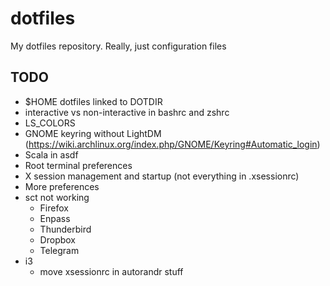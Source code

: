 # dotfiles
My dotfiles repository. Really, just configuration files

## TODO
- $HOME dotfiles linked to DOTDIR
- interactive vs non-interactive in bashrc and zshrc
- LS_COLORS
- GNOME keyring without LightDM
  (https://wiki.archlinux.org/index.php/GNOME/Keyring#Automatic_login)
- Scala in asdf
- Root terminal preferences
- X session management and startup (not everything in .xsessionrc)
- More preferences
- sct not working
  + Firefox
  + Enpass
  + Thunderbird
  + Dropbox
  + Telegram
- i3
  + move xsessionrc in autorandr stuff
